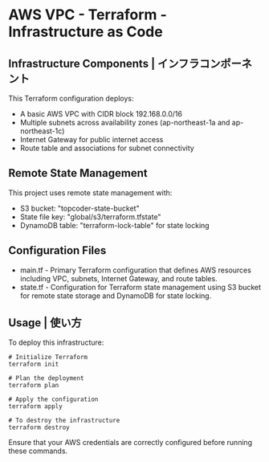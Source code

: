AWS VPC - Terraform - Infrastructure as Code 
=========================================

 

Infrastructure Components | インフラコンポーネント
------------------------------------------------

This Terraform configuration deploys:

-   A basic AWS VPC with CIDR block 192.168.0.0/16
-   Multiple subnets across availability zones (ap-northeast-1a and ap-northeast-1c)
-   Internet Gateway for public internet access
-   Route table and associations for subnet connectivity


Remote State Management
-----------------------

This project uses remote state management with:

-   S3 bucket: "topcoder-state-bucket"
-   State file key: "global/s3/terraform.tfstate"
-   DynamoDB table: "terraform-lock-table" for state locking

  

Configuration Files 
-------------------

-   main.tf - Primary Terraform configuration that defines AWS resources including VPC, subnets, Internet Gateway, and route tables.
-   state.tf - Configuration for Terraform state management using S3 bucket for remote state storage and DynamoDB for state locking.




Usage | 使い方
--------------

To deploy this infrastructure:

```source-shell
# Initialize Terraform
terraform init

# Plan the deployment
terraform plan

# Apply the configuration
terraform apply

# To destroy the infrastructure
terraform destroy
```

Ensure that your AWS credentials are correctly configured before running these commands.
